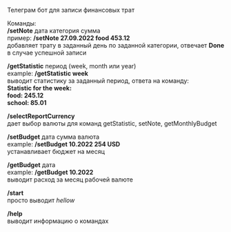 Телеграм бот для записи финансовых трат

Команды:\
**/setNote** дата категория сумма\
пример: **/setNote 27.09.2022 food 453.12**\
добавляет трату в заданный день по заданной категории, отвечает **Done** в случае успешной записи

**/getStatistic** период (week, month или year)\
example: **/getStatistic week**\
выводит статистику за заданный период, ответа на команду:\
**Statistic for the week:\
food: 245.12\
school: 85.01**

**/selectReportCurrency**\
дает выбор валюты для команд getStatistic, setNote, getMonthlyBudget

**/setBudget** дата сумма валюта\
example: **/setBudget 10.2022 254 USD**\
устанавливает бюджет на месяц

**/getBudget** дата\
example: **/getBudget 10.2022**\
выводит расход за месяц рабочей валюте

**/start**\
просто выводит *hellow*

**/help**\
выводит информацию о командах